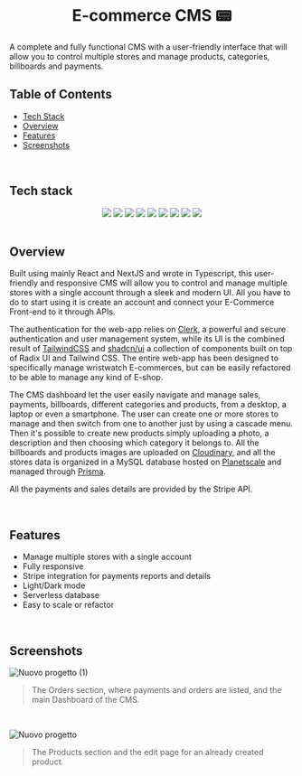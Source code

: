 <h1 align="center">
  E-commerce CMS 📟
</h1>
A complete and fully functional CMS with a user-friendly interface that will allow you to control multiple stores and manage products, categories, billboards and payments.

<br>

## Table of Contents  
-  [Tech Stack](https://github.com/salvatorequagliariello/ecommerce-dashboard#tech-stack)
-  [Overview](https://github.com/salvatorequagliariello/lotto-game#more-about-the-project-floppy_disk)
-  [Features](https://github.com/salvatorequagliariello/lotto-game#more-about-the-project-floppy_disk)
-  [Screenshots](https://github.com/salvatorequagliariello/lotto-game#more-about-the-project-floppy_disk)

<br>

## Tech stack
<div align="center"> 
  <img src="https://img.shields.io/badge/TypeScript-007ACC?style=for-the-badge&logo=typescript&logoColor=white">
  <img src="https://img.shields.io/badge/react-%2320232a.svg?style=for-the-badge&logo=react&logoColor=%2361DAFB)"> 
  <img src="https://img.shields.io/badge/Prisma-3982CE?style=for-the-badge&logo=Prisma&logoColor=white">
  <img src="https://img.shields.io/badge/Tailwind_CSS-38B2AC?style=for-the-badge&logo=tailwind-css&logoColor=white">
  <img src="https://img.shields.io/badge/Stripe-626CD9?style=for-the-badge&logo=Stripe&logoColor=white">
  <img src="https://img.shields.io/badge/next%20js-000000?style=for-the-badge&logo=nextdotjs&logoColor=white">
  <img src="https://img.shields.io/badge/planetscale-%23000000.svg?style=for-the-badge&logo=planetscale&logoColor=white">
  <img src="https://img.shields.io/badge/Vercel-000000?style=for-the-badge&logo=vercel&logoColor=white">
  <img src="https://img.shields.io/badge/VSCode-0078D4?style=for-the-badge&logo=visual%20studio%20code&logoColor=white">
</div>
<br>

## Overview
Built using mainly React and NextJS and wrote in Typescript, this user-friendly and responsive CMS will allow you to control and manage multiple stores with a single account through a sleek and modern UI. All you have to do to start using it is create an account and connect your E-Commerce Front-end to it through APIs.

The authentication for the web-app relies on [Clerk](https://clerk.com/), a powerful and secure authentication and user management system, while its UI is the combined result of [TailwindCSS](https://tailwindcss.com/) and [shadcn/ui](https://ui.shadcn.com/) a collection of components built on top of Radix UI and Tailwind CSS. The entire web-app has been designed to specifically manage wristwatch E-commerces, but can be easily refactored to be able to manage any kind of E-shop.

The CMS dashboard let the user easily navigate and manage sales, payments, billboards, different categories and products, from a desktop, a laptop or even a smartphone. The user can create one or more stores to manage and then switch from one to another just by using a cascade menu. Then it's possible to create new products simply uploading a photo, a description and then choosing which category it belongs to. All the billboards and products images are uploaded on [Cloudinary](https://cloudinary.com/), and all the stores data is organized in a MySQL database hosted on [Planetscale](https://planetscale.com/) and managed through [Prisma](https://www.prisma.io/). 

All the payments and sales details are provided by the Stripe API.

<br>

## Features
- Manage multiple stores with a single account
- Fully responsive
- Stripe integration for payments reports and details
- Light/Dark mode
- Serverless database
- Easy to scale or refactor

<br>

## Screenshots
![Nuovo progetto (1)](https://github.com/salvatorequagliariello/ecommerce-dashboard/assets/109867120/8c31723e-354a-45bc-be73-b22bc7216661)
> The Orders section, where payments and orders are listed, and the main Dashboard of the CMS.

<br>

![Nuovo progetto](https://github.com/salvatorequagliariello/ecommerce-dashboard/assets/109867120/6fb255c9-7e27-47ca-aa11-e20e0af3bdad)
> The Products section and the edit page for an already created product.

